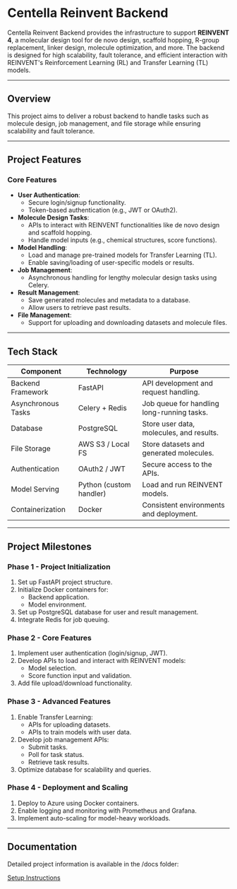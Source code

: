 # Centella Reinvent Backend

Centella Reinvent Backend provides the infrastructure to support **REINVENT 4**, a molecular design tool for de novo design, scaffold hopping, R-group replacement, linker design, molecule optimization, and more. The backend is designed for high scalability, fault tolerance, and efficient interaction with REINVENT's Reinforcement Learning (RL) and Transfer Learning (TL) models.

---

## Overview

This project aims to deliver a robust backend to handle tasks such as molecule design, job management, and file storage while ensuring scalability and fault tolerance.

---

## Project Features

### Core Features
- **User Authentication**:
  - Secure login/signup functionality.
  - Token-based authentication (e.g., JWT or OAuth2).
- **Molecule Design Tasks**:
  - APIs to interact with REINVENT functionalities like de novo design and scaffold hopping.
  - Handle model inputs (e.g., chemical structures, score functions).
- **Model Handling**:
  - Load and manage pre-trained models for Transfer Learning (TL).
  - Enable saving/loading of user-specific models or results.
- **Job Management**:
  - Asynchronous handling for lengthy molecular design tasks using Celery.
- **Result Management**:
  - Save generated molecules and metadata to a database.
  - Allow users to retrieve past results.
- **File Management**:
  - Support for uploading and downloading datasets and molecule files.

---

## Tech Stack

| **Component**          | **Technology**         | **Purpose**                                |
|-------------------------|------------------------|--------------------------------------------|
| Backend Framework       | FastAPI               | API development and request handling.      |
| Asynchronous Tasks      | Celery + Redis        | Job queue for handling long-running tasks. |
| Database                | PostgreSQL            | Store user data, molecules, and results.   |
| File Storage            | AWS S3 / Local FS     | Store datasets and generated molecules.    |
| Authentication          | OAuth2 / JWT          | Secure access to the APIs.                 |
| Model Serving           | Python (custom handler) | Load and run REINVENT models.            |
| Containerization        | Docker                | Consistent environments and deployment.    |

---

## Project Milestones

### Phase 1 - Project Initialization
1. Set up FastAPI project structure.
2. Initialize Docker containers for:
   - Backend application.
   - Model environment.
3. Set up PostgreSQL database for user and result management.
4. Integrate Redis for job queuing.

### Phase 2 - Core Features
1. Implement user authentication (login/signup, JWT).
2. Develop APIs to load and interact with REINVENT models:
   - Model selection.
   - Score function input and validation.
3. Add file upload/download functionality.

### Phase 3 - Advanced Features
1. Enable Transfer Learning:
   - APIs for uploading datasets.
   - APIs to train models with user data.
2. Develop job management APIs:
   - Submit tasks.
   - Poll for task status.
   - Retrieve task results.
3. Optimize database for scalability and queries.

### Phase 4 - Deployment and Scaling
1. Deploy to Azure using Docker containers.
2. Enable logging and monitoring with Prometheus and Grafana.
3. Implement auto-scaling for model-heavy workloads.

---

<!-- ## Installation

### Prerequisites
- Python 3.9 or higher.
- Docker and Docker Compose.
- PostgreSQL and Redis installed locally or accessible through cloud services. -->


<!-- Pending yet -->
## **Documentation**
Detailed project information is available in the /docs folder:

 [Setup Instructions](docs/setup_instructions.md)
 